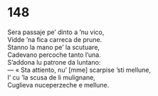 # 148
  
Sera passaje pe’ dinto a ’nu vico,  
Vidde ’na fica carreca de prune.  
Stanno la mano pe’ la scutuare,  
Cadevano percoche tanto l’una.  
S’addona lu patrone da luntano:  
— « Sta attiento, nu’ [mme] scarpise ’sti mellune,  
I’ cu ’la scusa de li mulignane,  
Cuglieva nuceperzeche e mellune.
